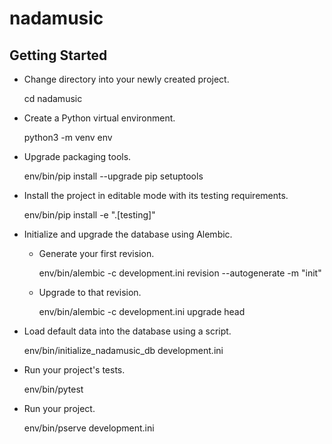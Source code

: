 # nadamusic

## Getting Started

- Change directory into your newly created project.

  cd nadamusic

- Create a Python virtual environment.

  python3 -m venv env

- Upgrade packaging tools.

  env/bin/pip install --upgrade pip setuptools

- Install the project in editable mode with its testing requirements.

  env/bin/pip install -e ".[testing]"

- Initialize and upgrade the database using Alembic.

  - Generate your first revision.

    env/bin/alembic -c development.ini revision --autogenerate -m "init"

  - Upgrade to that revision.

    env/bin/alembic -c development.ini upgrade head

- Load default data into the database using a script.

  env/bin/initialize_nadamusic_db development.ini

- Run your project's tests.

  env/bin/pytest

- Run your project.

  env/bin/pserve development.ini
